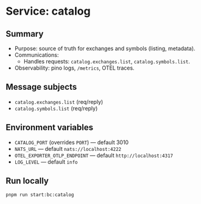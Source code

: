 # Service: catalog

## Summary
- Purpose: source of truth for exchanges and symbols (listing, metadata).
- Communications:
  - Handles requests: `catalog.exchanges.list`, `catalog.symbols.list`.
- Observability: pino logs, `/metrics`, OTEL traces.

## Message subjects
- `catalog.exchanges.list` (req/reply)
- `catalog.symbols.list` (req/reply)

## Environment variables
- `CATALOG_PORT` (overrides `PORT`) — default 3010
- `NATS_URL` — default `nats://localhost:4222`
- `OTEL_EXPORTER_OTLP_ENDPOINT` — default `http://localhost:4317`
- `LOG_LEVEL` — default `info`

## Run locally
```bash
pnpm run start:bc:catalog
```
